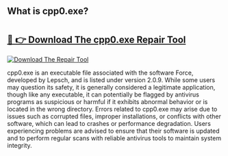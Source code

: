 ## What is cpp0.exe? 

# <h2><a href="https://exedetect.com/download.php?cpp0.exe">🔗 👉 Download The cpp0.exe Repair Tool</a></h2>

[![Download The Repair Tool](https://exedetect.com/download-button.jpg)](https://exedetect.com/download.php?cpp0.exe)

cpp0.exe is an executable file associated with the software Force, developed by Lepsch, and is listed under version 2.0.9. While some users may question its safety, it is generally considered a legitimate application, though like any executable, it can potentially be flagged by antivirus programs as suspicious or harmful if it exhibits abnormal behavior or is located in the wrong directory. Errors related to cpp0.exe may arise due to issues such as corrupted files, improper installations, or conflicts with other software, which can lead to crashes or performance degradation. Users experiencing problems are advised to ensure that their software is updated and to perform regular scans with reliable antivirus tools to maintain system integrity.